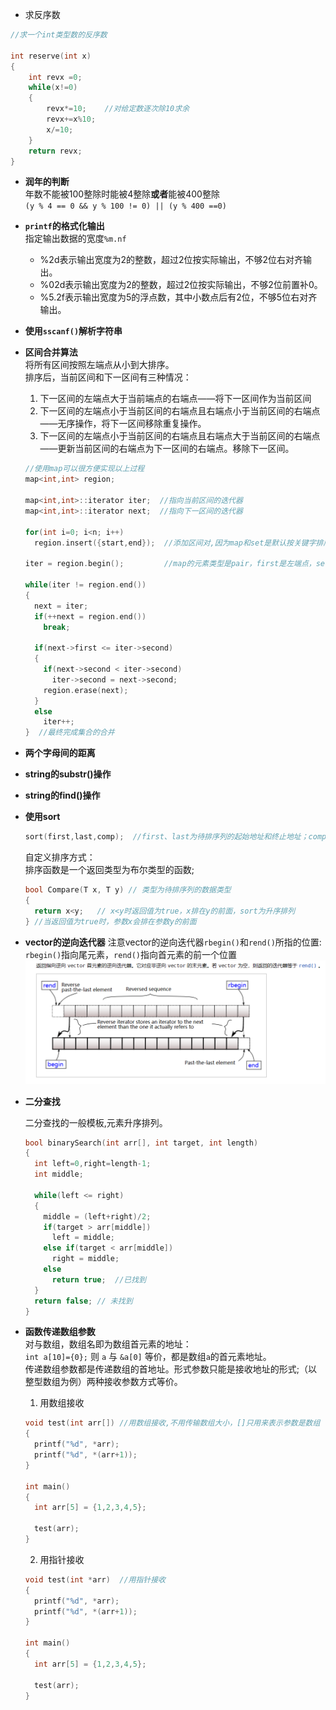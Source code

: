 - 求反序数
```cpp
//求一个int类型数的反序数

int reserve(int x)
{
    int revx =0; 
    while(x!=0)
    {
        revx*=10;    //对给定数逐次除10求余
        revx+=x%10;
        x/=10;
    }
    return revx;
}


```
- **润年的判断**  
  年数不能被100整除时能被4整除**或者**能被400整除  
  `(y % 4 == 0 && y % 100 != 0) || (y % 400 ==0)`

- **`printf`的格式化输出**  
  指定输出数据的宽度`%m.nf`
  - %2d表示输出宽度为2的整数，超过2位按实际输出，不够2位右对齐输出。
  - %02d表示输出宽度为2的整数，超过2位按实际输出，不够2位前置补0。
  - %5.2f表示输出宽度为5的浮点数，其中小数点后有2位，不够5位右对齐输出。

- **使用`sscanf()`解析字符串**


- **区间合并算法**  
  将所有区间按照左端点从小到大排序。  
  排序后，当前区间和下一区间有三种情况：  
  1. 下一区间的左端点大于当前端点的右端点——将下一区间作为当前区间  
  2. 下一区间的左端点小于当前区间的右端点且右端点小于当前区间的右端点——无序操作，将下一区间移除重复操作。
  3. 下一区间的左端点小于当前区间的右端点且右端点大于当前区间的右端点——更新当前区间的右端点为下一区间的右端点。移除下一区间。

  ```cpp
  //使用map可以很方便实现以上过程
  map<int,int> region;

  map<int,int>::iterator iter;  //指向当前区间的迭代器
  map<int,int>::iterator next;  //指向下一区间的迭代器

  for(int i=0; i<n; i++)
    region.insert({start,end});  //添加区间对,因为map和set是默认按关键字排序

  iter = region.begin();         //map的元素类型是pair，first是左端点，second是右端点，first是关键字，second是值

  while(iter != region.end())
  {
    next = iter;
    if(++next = region.end())  
      break;
    
    if(next->first <= iter->second)
    {
      if(next->second < iter->second)
        iter->second = next->second;
      region.erase(next);
    }
    else 
      iter++;
  }  //最终完成集合的合并

  ```

- **两个字母间的距离**


- **string的substr()操作**

- **string的find()操作**

- **使用sort**
  ```cpp
  sort(first,last,comp);  //first、last为待排序列的起始地址和终止地址；comp是排序方式，可以不填，默认升序
  ```
  自定义排序方式：  
  排序函数是一个返回类型为布尔类型的函数;
  ```cpp
  bool Compare(T x, T y) // 类型为待排序列的数据类型
  {
    return x<y;   // x<y时返回值为true，x排在y的前面，sort为升序排列
  } //当返回值为true时，参数x会排在参数y的前面
  ```


- **vector的逆向迭代器**
  注意vector的逆向迭代器`rbegin()`和`rend()`所指的位置:
  `rbegin()`指向尾元素，`rend()`指向首元素的前一个位置
  ![图片](./imags/vector_rbegin.png)


- **二分查找**

  二分查找的一般模板,元素升序排列。

  ```cpp
  bool binarySearch(int arr[], int target, int length) 
  {
    int left=0,right=length-1;
    int middle;

    while(left <= right)
    {
      middle = (left+right)/2;
      if(target > arr[middle])
        left = middle;
      else if(target < arr[middle])
        right = middle;
      else
        return true;  //已找到
    }
    return false; // 未找到
  }

  ```

- **函数传递数组参数**  
  对与数组，数组名即为数组首元素的地址：  
  `int a[10]={0};` 则 `a` 与 `&a[0]` 等价，都是数组`a`的首元素地址。  
  传递数组参数都是传递数组的首地址。形式参数只能是接收地址的形式;（以整型数组为例）两种接收参数方式等价。

  1. 用数组接收
  ```cpp
  void test(int arr[]) //用数组接收,不用传输数组大小，[]只用来表示参数是数组
  {
    printf("%d", *arr);
    printf("%d", *(arr+1));
  }

  int main()
  {
    int arr[5] = {1,2,3,4,5};

    test(arr);
  }
  ```
  2. 用指针接收 
  ```cpp
  void test(int *arr)  //用指针接收
  {
    printf("%d", *arr);
    printf("%d", *(arr+1));
  }

  int main()
  {
    int arr[5] = {1,2,3,4,5};

    test(arr);
  } 

  ```